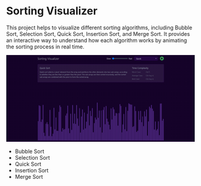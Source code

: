 # Sorting Visualizer

This project helps to visualize different sorting algorithms, including Bubble Sort, Selection Sort, Quick Sort, Insertion Sort, and Merge Sort. It provides an interactive way to understand how each algorithm works by animating the sorting process in real time.


![Sorting Visualizer](./public/image.png)

- Bubble Sort
- Selection Sort
- Quick Sort
- Insertion Sort
- Merge Sort